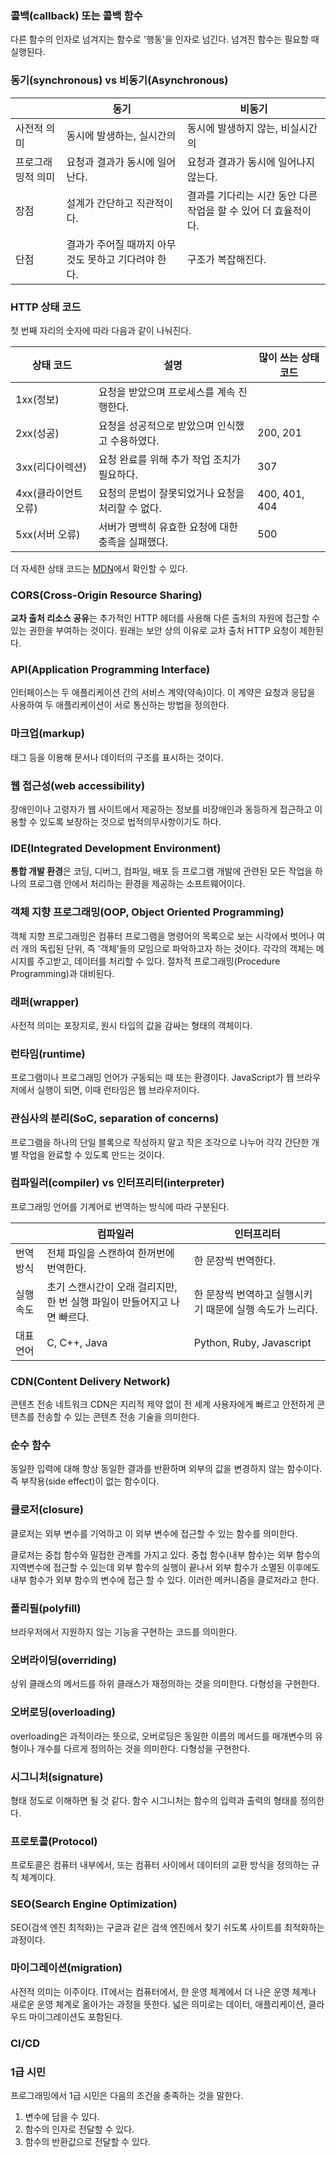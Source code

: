 ### 콜백(callback) 또는 콜백 함수
다른 함수의 인자로 넘겨지는 함수로 '행동'을 인자로 넘긴다. 넘겨진 함수는 필요할 때 실행된다.

### 동기(synchronous) vs 비동기(Asynchronous)

||동기|비동기|
|---|---|---|
|사전적 의미|동시에 발생하는, 실시간의|동시에 발생하지 않는, 비실시간의|
|프로그래밍적 의미|요청과 결과가 동시에 일어난다.|요청과 결과가 동시에 일어나지 않는다.|
|장점|설계가 간단하고 직관적이다.|결과를 기다리는 시간 동안 다른 작업을 할 수 있어 더 효율적이다.|
|단점|결과가 주어질 때까지 아무것도 못하고 기다려야 한다.|구조가 복잡해진다.|

### HTTP 상태 코드
첫 번째 자리의 숫자에 따라 다음과 같이 나눠진다.

|상태 코드|설명|많이 쓰는 상태 코드|
|---|---|---|
|1xx(정보)|요청을 받았으며 프로세스를 계속 진행한다.||
|2xx(성공)|요청을 성공적으로 받았으며 인식했고 수용하였다.|200, 201|
|3xx(리다이렉션)|요청 완료를 위해 추가 작업 조치가 필요하다.|307|
|4xx(클라이언트 오류)|요청의 문법이 잘못되었거나 요청을 처리할 수 없다.|400, 401, 404|
|5xx(서버 오류)|서버가 명백히 유효한 요청에 대한 충족을 실패했다.|500|

더 자세한 상태 코드는 [MDN](https://developer.mozilla.org/ko/docs/Web/HTTP/Status)에서 확인할 수 있다.

### CORS(Cross-Origin Resource Sharing)
**교차 출처 리소스 공유**는 추가적인 HTTP 헤더를 사용해 다른 출처의 자원에 접근할 수 있는 권한을 부여하는 것이다. 원래는 보안 상의 이유로 교차 출처 HTTP 요청이 제한된다.

### API(Application Programming Interface)
인터페이스는 두 애플리케이션 간의 서비스 계약(약속)이다. 이 계약은 요청과 응답을 사용하여 두 애플리케이션이 서로 통신하는 방법을 정의한다.

### 마크업(markup)
태그 등을 이용해 문서나 데이터의 구조를 표시하는 것이다.

### 웹 접근성(web accessibility)
장애인이나 고령자가 웹 사이트에서 제공하는 정보를 비장애인과 동등하게 접근하고 이용할 수 있도록 보장하는 것으로 법적의무사항이기도 하다.

### IDE(Integrated Development Environment)
**통합 개발 환경**은 코딩, 디버그, 컴파일, 배포 등 프로그램 개발에 관련된 모든 작업을 하나의 프로그램 안에서 처리하는 환경을 제공하는 소프트웨어이다.

### 객체 지향 프로그래밍(OOP, Object Oriented Programming)
객체 지향 프로그래밍은 컴퓨터 프로그램을 명령어의 목록으로 보는 시각에서 벗어나 여러 개의 독립된 단위, 즉 '객체'들의 모임으로 파악하고자 하는 것이다. 각각의 객체는 메시지를 주고받고, 데이터를 처리할 수 있다. 절차적 프로그래밍(Procedure Programming)과 대비된다.

### 래퍼(wrapper)
사전적 의미는 포장지로, 원시 타입의 값을 감싸는 형태의 객체이다.

### 런타임(runtime)
프로그램이나 프로그래밍 언어가 구동되는 때 또는 환경이다. JavaScript가 웹 브라우저에서 실행이 되면, 이때 런타임은 웹 브라우저이다.

### 관심사의 분리(SoC, separation of concerns)
프로그램을 하나의 단일 블록으로 작성하지 말고 작은 조각으로 나누어 각각 간단한 개별 작업을 완료할 수 있도록 만드는 것이다.

### 컴파일러(compiler) vs 인터프리터(interpreter)
프로그래밍 언어를 기계어로 번역하는 방식에 따라 구분된다.

||컴파일러|인터프리터|
|---|---|---|
|번역 방식|전체 파일을 스캔하여 한꺼번에 번역한다.|한 문장씩 번역한다.|
|실행 속도|초기 스캔시간이 오래 걸리지만, 한 번 실행 파일이 만들어지고 나면 빠르다.|한 문장씩 번역하고 실행시키기 때문에 실행 속도가 느리다.|
|대표 언어|C, C++, Java|Python, Ruby, Javascript|

### CDN(Content Delivery Network)
콘텐츠 전송 네트워크 CDN은 지리적 제약 없이 전 세계 사용자에게 빠르고 안전하게 콘텐츠를 전송할 수 있는 콘텐츠 전송 기술을 의미한다.


### 순수 함수
동일한 입력에 대해 항상 동일한 결과를 반환하며 외부의 값을 변경하지 않는 함수이다. 즉 부작용(side effect)이 없는 함수이다.

### 클로저(closure)
클로저는 외부 변수를 기억하고 이 외부 변수에 접근할 수 있는 함수를 의미한다.

클로저는 중첩 함수와 밀접한 관계를 가지고 있다. 중첩 함수(내부 함수)는 외부 함수의 지역변수에 접근할 수 있는데 외부 함수의 실행이 끝나서 외부 함수가 소멸된 이후에도 내부 함수가 외부 함수의 변수에 접근 할 수 있다. 이러한 메커니즘을 클로저라고 한다.

### 폴리필(polyfill)

브라우저에서 지원하지 않는 기능을 구현하는 코드를 의미한다.

### 오버라이딩(overriding)

상위 클래스의 메서드를 하위 클래스가 재정의하는 것을 의미한다. 다형성을 구현한다.

### 오버로딩(overloading)

overloading은 과적이라는 뜻으로, 오버로딩은 동일한 이름의 메서드를 매개변수의 유형이나 개수를 다르게 정의하는 것을 의미한다. 다형성을 구현한다.

### 시그니처(signature)

형태 정도로 이해하면 될 것 같다. 함수 시그니처는 함수의 입력과 출력의 형태를 정의한다.

### 프로토콜(Protocol)

프로토콜은 컴퓨터 내부에서, 또는 컴퓨터 사이에서 데이터의 교환 방식을 정의하는 규칙 체계이다.

### SEO(Search Engine Optimization)

SEO(검색 엔진 최적화)는 구글과 같은 검색 엔진에서 찾기 쉬도록 사이트를 최적화하는 과정이다.

### 마이그레이션(migration)

사전적 의미는 이주이다. IT에서는 컴퓨터에서, 한 운영 체계에서 더 나은 운영 체계나 새로운 운영 체계로 옮아가는 과정을 뜻한다. 넓은 의미로는 데이터, 애플리케이션, 클라우드 마이그레이션도 포함된다.

### CI/CD

### 1급 시민

프로그래밍에서 1급 시민은 다음의 조건을 충족하는 것을 말한다.

1. 변수에 담을 수 있다.
2. 함수의 인자로 전달할 수 있다.
3. 함수의 반환값으로 전달할 수 있다.

